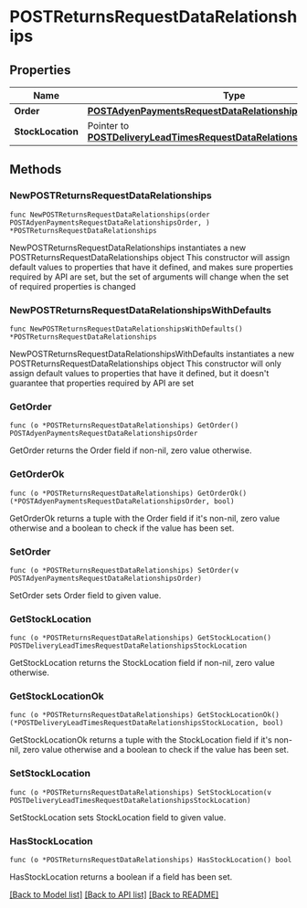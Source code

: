 # POSTReturnsRequestDataRelationships

## Properties

Name | Type | Description | Notes
------------ | ------------- | ------------- | -------------
**Order** | [**POSTAdyenPaymentsRequestDataRelationshipsOrder**](POSTAdyenPaymentsRequestDataRelationshipsOrder.md) |  | 
**StockLocation** | Pointer to [**POSTDeliveryLeadTimesRequestDataRelationshipsStockLocation**](POSTDeliveryLeadTimesRequestDataRelationshipsStockLocation.md) |  | [optional] 

## Methods

### NewPOSTReturnsRequestDataRelationships

`func NewPOSTReturnsRequestDataRelationships(order POSTAdyenPaymentsRequestDataRelationshipsOrder, ) *POSTReturnsRequestDataRelationships`

NewPOSTReturnsRequestDataRelationships instantiates a new POSTReturnsRequestDataRelationships object
This constructor will assign default values to properties that have it defined,
and makes sure properties required by API are set, but the set of arguments
will change when the set of required properties is changed

### NewPOSTReturnsRequestDataRelationshipsWithDefaults

`func NewPOSTReturnsRequestDataRelationshipsWithDefaults() *POSTReturnsRequestDataRelationships`

NewPOSTReturnsRequestDataRelationshipsWithDefaults instantiates a new POSTReturnsRequestDataRelationships object
This constructor will only assign default values to properties that have it defined,
but it doesn't guarantee that properties required by API are set

### GetOrder

`func (o *POSTReturnsRequestDataRelationships) GetOrder() POSTAdyenPaymentsRequestDataRelationshipsOrder`

GetOrder returns the Order field if non-nil, zero value otherwise.

### GetOrderOk

`func (o *POSTReturnsRequestDataRelationships) GetOrderOk() (*POSTAdyenPaymentsRequestDataRelationshipsOrder, bool)`

GetOrderOk returns a tuple with the Order field if it's non-nil, zero value otherwise
and a boolean to check if the value has been set.

### SetOrder

`func (o *POSTReturnsRequestDataRelationships) SetOrder(v POSTAdyenPaymentsRequestDataRelationshipsOrder)`

SetOrder sets Order field to given value.


### GetStockLocation

`func (o *POSTReturnsRequestDataRelationships) GetStockLocation() POSTDeliveryLeadTimesRequestDataRelationshipsStockLocation`

GetStockLocation returns the StockLocation field if non-nil, zero value otherwise.

### GetStockLocationOk

`func (o *POSTReturnsRequestDataRelationships) GetStockLocationOk() (*POSTDeliveryLeadTimesRequestDataRelationshipsStockLocation, bool)`

GetStockLocationOk returns a tuple with the StockLocation field if it's non-nil, zero value otherwise
and a boolean to check if the value has been set.

### SetStockLocation

`func (o *POSTReturnsRequestDataRelationships) SetStockLocation(v POSTDeliveryLeadTimesRequestDataRelationshipsStockLocation)`

SetStockLocation sets StockLocation field to given value.

### HasStockLocation

`func (o *POSTReturnsRequestDataRelationships) HasStockLocation() bool`

HasStockLocation returns a boolean if a field has been set.


[[Back to Model list]](../README.md#documentation-for-models) [[Back to API list]](../README.md#documentation-for-api-endpoints) [[Back to README]](../README.md)


